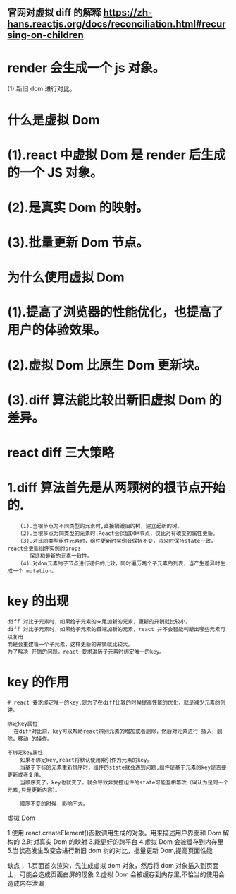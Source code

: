 ## 官网对虚拟 diff 的解释 https://zh-hans.reactjs.org/docs/reconciliation.html#recursing-on-children

# render 会生成一个 js 对象。

(1).新旧 dom 进行对比。

# 什么是虚拟 Dom

# (1).react 中虚拟 Dom 是 render 后生成的一个 JS 对象。

# (2).是真实 Dom 的映射。

# (3).批量更新 Dom 节点。

# 为什么使用虚拟 Dom

# (1).提高了浏览器的性能优化，也提高了用户的体验效果。

# (2).虚拟 Dom 比原生 Dom 更新块。

# (3).diff 算法能比较出新旧虚拟 Dom 的差异。

# react diff 三大策略

  <!--  # (1).策略一 虚拟DOM树分层比较 
            1.同层节点进行比较，忽略Dom节点跨层级的移动操作。
            2.同一父节点下的所有子节点，当发现子节点不存在了，
              则该节点及其子节点会被完全删除掉，不会用于进一步的比较。
            3.当一个节点及其子节点移动到另一个节点下，就会直接销毁这个节点，
              并会重新创建子树，然后挂到目标节点上。
        
        # (2).策略二 组件间的比较 
              1.如果是同一个组件类型，就按照三大原则进行比较。
              2.如果不是同一类型的组件，就会替换整个组件下的所有子节点。
          
        # (3).策略三 元素间的比较 
            1.当节点处于同一层的时候，react提供了三种节点操作的方法 插入，删除，移动
            2.根据key的值进行操作。
 -->

# 1.diff 算法首先是从两颗树的根节点开始的.

        (1).当根节点为不同类型的元素时,直接销毁旧的树，建立起新的树。
        (2).当根节点为同类型的元素时,React会保留DOM节点，仅比对有改变的属性更新。
        (3).对比同类型组件元素时，组件更新时实例会保持不变，渲染时保持state一致，react会更新组件实例的props
           保证和最新的元素一致性。
        (4).对dom元素的子节点进行递归的比较，同时遍历两个子元素的列表，当产生差异时生成一个 mutation。

# key 的出现

    diff 对比子元素时，如果给子元素的末尾加新的元素，更新的开销就比较小。
    diff 对比子元素时，如果给子元素的首端加新的元素，react 并不会智能判断出哪些元素可以复用
    而是会重建每一个子元素，这样更新的开销就比较大。
    为了解决 开销的问题。react 要求遍历子元素时绑定唯一的key。

# key 的作用

    # react 要求绑定唯一的key,是为了在diff比较的时候提高性能的优化，就是减少元素的创建。

    绑定key属性
      在diff对比前，key可以帮助react辨别元素的增加或者删除，然后对元素进行 插入，删除，移动 的操作。

    不绑定key属性
        如果不绑定key,react将默认使用索引作为元素的key。
        当基于下标的元素重新排序时，组件的state就会遇到问题,组件是基于元素的key是否要更新或者复用，
        当顺序变了，key也就变了，就会导致非受控组件的state可能互相篡改（误认为是同一个元素,只是更新内容）。

        顺序不变的时候，影响不大。

虚拟 Dom

1.使用 react.createElement()函数调用生成的对象。用来描述用户界面和 Dom 解构的 2.时对真实 Dom 的映射 3.能更好的跨平台 4.虚拟 Dom 会被缓存到内存里 5.当状态发生改变会进行新旧 dom 树的对比，批量更新 Dom,提高页面性能

缺点； 1.页面首次渲染，先生成虚拟 dom 对象，然后将 dom 对象插入到页面上，可能会造成页面白屏的现象 2.虚拟 Dom 会被缓存到内存里,不恰当的使用会造成内存泄漏
